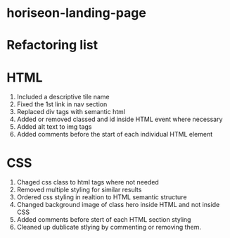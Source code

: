 # horiseon-landing-page

# Refactoring list

# HTML

1. Included a descriptive tile name
2. Fixed the 1st link in nav section
3. Replaced div tags with semantic html
4. Added or removed classed and id inside HTML event where necessary
5. Added alt text to img tags
6. Added comments before the start of each individual HTML element

# CSS

1. Chaged css class to html tags where not needed
2. Removed multiple styling for similar results
3. Ordered css styling in realtion to HTML semantic structure
4. Changed background image of class hero inside HTML and not inside CSS
5. Added comments before stert of each HTML section styling
6. Cleaned up dublicate stlying by commenting or removing them.
